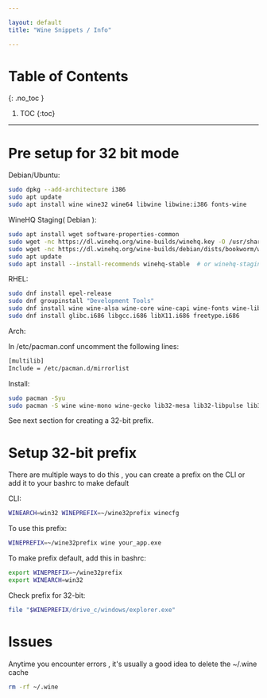 ```yaml
---

layout: default
title: "Wine Snippets / Info"

---
```


# Table of Contents 
{: .no_toc }

1. TOC 
{:toc}

---

# Pre setup for 32 bit mode 

Debian/Ubuntu: 
```bash
sudo dpkg --add-architecture i386
sudo apt update
sudo apt install wine wine32 wine64 libwine libwine:i386 fonts-wine
```

WineHQ Staging( Debian ):
```bash
sudo apt install wget software-properties-common
sudo wget -nc https://dl.winehq.org/wine-builds/winehq.key -O /usr/share/keyrings/winehq-archive.key
sudo wget -nc https://dl.winehq.org/wine-builds/debian/dists/bookworm/winehq-bookworm.sources -O /etc/apt/sources.list.d/winehq.sources
sudo apt update
sudo apt install --install-recommends winehq-stable  # or winehq-staging
```

RHEL:
```bash
sudo dnf install epel-release
sudo dnf groupinstall "Development Tools"
sudo dnf install wine wine-alsa wine-core wine-capi wine-fonts wine-libs wine-tools wine-mono wine-gecko
sudo dnf install glibc.i686 libgcc.i686 libX11.i686 freetype.i686
```

Arch:

In /etc/pacman.conf uncomment the following lines:
```bash
[multilib]
Include = /etc/pacman.d/mirrorlist
```

Install:
```bash
sudo pacman -Syu
sudo pacman -S wine wine-mono wine-gecko lib32-mesa lib32-libpulse lib32-alsa-lib lib32-freetype2 lib32-glibc
```

See next section for creating a 32-bit prefix.

# Setup 32-bit prefix

There are multiple ways to do this , you can create a prefix on the CLI or add it to your bashrc to make default 


CLI: 
```bash
WINEARCH=win32 WINEPREFIX=~/wine32prefix winecfg
```

To use this prefix: 
```bash
WINEPREFIX=~/wine32prefix wine your_app.exe
```

To make prefix default, add this in bashrc:
```bash
export WINEPREFIX=~/wine32prefix
export WINEARCH=win32
```

Check prefix for 32-bit:
```bash
file "$WINEPREFIX/drive_c/windows/explorer.exe"
```

# Issues

Anytime you encounter errors , it's usually a good idea to delete the ~/.wine cache
```bash
rm -rf ~/.wine 
```
